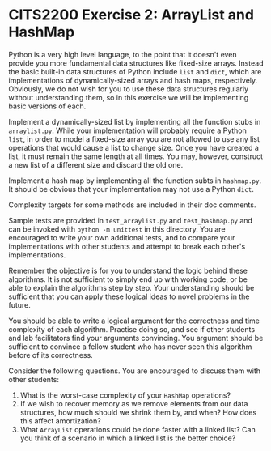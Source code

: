 # CITS2200 Exercise 2: ArrayList and HashMap

Python is a very high level language, to the point that it doesn't even provide you more fundamental data structures like fixed-size arrays.
Instead the basic built-in data structures of Python include `list` and `dict`, which are implementations of dynamically-sized arrays and hash maps, respectively.
Obviously, we do not wish for you to use these data structures regularly without understanding them, so in this exercise we will be implementing basic versions of each.

Implement a dynamically-sized list by implementing all the function stubs in `arraylist.py`.
While your implementation will probably require a Python `list`, in order to model a fixed-size array you are not allowed to use any list operations that would cause a list to change size.
Once you have created a list, it must remain the same length at all times.
You may, however, construct a new list of a different size and discard the old one.

Implement a hash map by implementing all the function subts in `hashmap.py`.
It should be obvious that your implementation may not use a Python `dict`.

Complexity targets for some methods are included in their doc comments.

Sample tests are provided in `test_arraylist.py` and `test_hashmap.py` and can be invoked with `python -m unittest` in this directory.
You are encouraged to write your own additional tests, and to compare your implementations with other students and attempt to break each other's implementations.

Remember the objective is for you to understand the logic behind these algorithms.
It is not sufficient to simply end up with working code, or be able to explain the algorithms step by step.
Your understanding should be sufficient that you can apply these logical ideas to novel problems in the future.

You should be able to write a logical argument for the correctness and time complexity of each algorithm.
Practise doing so, and see if other students and lab facilitators find your arguments convincing.
You argument should be sufficient to convince a fellow student who has never seen this algorithm before of its correctness.

Consider the following questions.
You are encouraged to discuss them with other students:
1. What is the worst-case complexity of your `HashMap` operations?
2. If we wish to recover memory as we remove elements from our data structures, how much should we shrink them by, and when? How does this affect amortization?
3. What `ArrayList` operations could be done faster with a linked list? Can you think of a scenario in which a linked list is the better choice?
